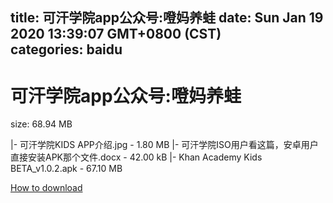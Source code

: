 
title: 可汗学院app公众号:噔妈养蛙
date: Sun Jan 19 2020 13:39:07 GMT+0800 (CST)    
categories: baidu
---

# 可汗学院app公众号:噔妈养蛙
size: 68.94 MB
 
 
|- 可汗学院KIDS APP介绍.jpg - 1.80 MB
|- 可汗学院ISO用户看这篇，安卓用户直接安装APK那个文件.docx - 42.00 kB
|- Khan Academy Kids BETA_v1.0.2.apk - 67.10 MB

[How to download](https://bpcam.bemobtrk.com/go/2ceec3aa-1ca2-46d6-b9ff-aaa5c184517c?jno=5110)